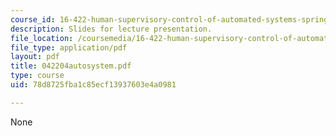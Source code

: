 ```yaml
---
course_id: 16-422-human-supervisory-control-of-automated-systems-spring-2004
description: Slides for lecture presentation.
file_location: /coursemedia/16-422-human-supervisory-control-of-automated-systems-spring-2004/78d8725fba1c85ecf13937603e4a0981_042204autosystem.pdf
file_type: application/pdf
layout: pdf
title: 042204autosystem.pdf
type: course
uid: 78d8725fba1c85ecf13937603e4a0981

---
```

None